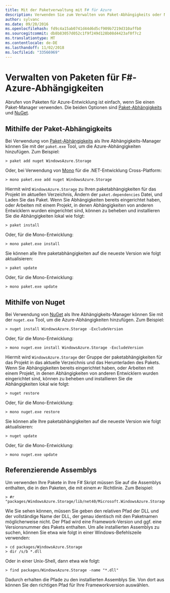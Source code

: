 ```yaml
---
title: Mit der Paketverwaltung mit F# für Azure
description: Verwenden Sie zum Verwalten von Paket-Abhängigkeits oder Nuget F# Azure-Abhängigkeiten
author: sylvanc
ms.date: 09/20/2016
ms.openlocfilehash: fd9c4a15ab0741d44d6d5cf909b7219d310affb0
ms.sourcegitcommit: db8b83057d052c1f9f249d128b08d4423af0f7c2
ms.translationtype: MT
ms.contentlocale: de-DE
ms.lasthandoff: 11/02/2018
ms.locfileid: "33566969"
---
```

# <a name="package-management-for-f-azure-dependencies"></a>Verwalten von Paketen für F#-Azure-Abhängigkeiten

Abrufen von Paketen für Azure-Entwicklung ist einfach, wenn Sie einen Paket-Manager verwenden. Die beiden Optionen sind [Paket-Abhängigkeits](https://fsprojects.github.io/Paket/) und [NuGet](https://www.nuget.org/).

## <a name="using-paket"></a>Mithilfe der Paket-Abhängigkeits

Bei Verwendung von [Paket-Abhängigkeits](https://fsprojects.github.io/Paket/) als Ihre Abhängigkeits-Manager können Sie mit der `paket.exe` Tool, um die Azure-Abhängigkeiten hinzufügen. Zum Beispiel:

    > paket add nuget WindowsAzure.Storage

Oder, bei Verwendung von [Mono](https://www.mono-project.com/) für die .NET-Entwicklung Cross-Platform:

    > mono paket.exe add nuget WindowsAzure.Storage

Hiermit wird `WindowsAzure.Storage` zu Ihren paketabhängigkeiten für das Projekt im aktuellen Verzeichnis, Ändern der `paket.dependencies` Datei, und Laden Sie das Paket. Wenn Sie Abhängigkeiten bereits eingerichtet haben, oder Arbeiten mit einem Projekt, in denen Abhängigkeiten von anderen Entwicklern wurden eingerichtet sind, können zu beheben und installieren Sie die Abhängigkeiten lokal wie folgt:

    > paket install

Oder, für die Mono-Entwicklung:

    > mono paket.exe install

Sie können alle Ihre paketabhängigkeiten auf die neueste Version wie folgt aktualisieren:

    > paket update

Oder, für die Mono-Entwicklung:

    > mono paket.exe update

## <a name="using-nuget"></a>Mithilfe von Nuget

Bei Verwendung von [NuGet](https://www.nuget.org/) als Ihre Abhängigkeits-Manager können Sie mit der `nuget.exe` Tool, um die Azure-Abhängigkeiten hinzufügen. Zum Beispiel:

    > nuget install WindowsAzure.Storage -ExcludeVersion

Oder, für die Mono-Entwicklung:

    > mono nuget.exe install WindowsAzure.Storage -ExcludeVersion

Hiermit wird `WindowsAzure.Storage` der Gruppe der paketabhängigkeiten für das Projekt in das aktuelle Verzeichnis und das Herunterladen des Pakets. Wenn Sie Abhängigkeiten bereits eingerichtet haben, oder Arbeiten mit einem Projekt, in denen Abhängigkeiten von anderen Entwicklern wurden eingerichtet sind, können zu beheben und installieren Sie die Abhängigkeiten lokal wie folgt:

    > nuget restore 

Oder, für die Mono-Entwicklung:

    > mono nuget.exe restore

Sie können alle Ihre paketabhängigkeiten auf die neueste Version wie folgt aktualisieren:

    > nuget update

Oder, für die Mono-Entwicklung:

    > mono nuget.exe update

## <a name="referencing-assemblies"></a>Referenzierende Assemblys

Um verwenden Ihre Pakete in Ihre F# Skript müssen Sie auf die Assemblys enthalten, die in den Paketen, die mit einem `#r` Richtlinie. Zum Beispiel:

    > #r "packages/WindowsAzure.Storage/lib/net40/Microsoft.WindowsAzure.Storage.dll"

Wie Sie sehen können, müssen Sie geben den relativen Pfad der DLL und der vollständige Name der DLL, der genau identisch mit den Paketnamen möglicherweise nicht. Der Pfad wird eine Framework-Version und ggf. eine Versionsnummer des Pakets enthalten. Um alle installierten Assemblys zu suchen, können Sie etwa wie folgt in einer Windows-Befehlszeile verwenden:

    > cd packages/WindowsAzure.Storage
    > dir /s/b *.dll

Oder in einer Unix-Shell, dann etwa wie folgt:

    > find packages/WindowsAzure.Storage -name "*.dll"

Dadurch erhalten die Pfade zu den installierten Assemblys Sie. Von dort aus können Sie den richtigen Pfad für Ihre Frameworkversion auswählen.
